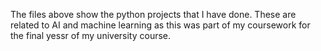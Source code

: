The files above show the python projects that I have done. These are related to AI and machine learning as this was part of my coursework for the final yessr of my university course.
